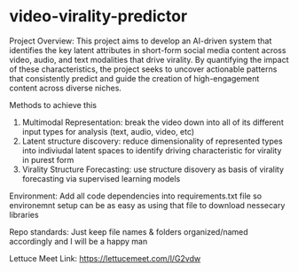﻿# video-virality-predictor

Project Overview: This project aims to develop an AI-driven system that identifies the key latent attributes in short-form social media content across video, audio, and text modalities that drive virality. By quantifying the impact of these characteristics, the project seeks to uncover actionable patterns that consistently predict and guide the creation of high-engagement content across diverse niches.

 Methods to achieve this
 1) Multimodal Representation: break the video down into all of its different input types for analysis (text, audio, video, etc)
 2) Latent structure discovery: reduce dimensionality of represented types into indiviudal latent spaces to identify driving characteristic for virality in purest form
 3) Virality Structure Forecasting: use structure disovery as basis of virality forecasting via supervised learning models 

 Environment: Add all code dependencies into requirements.txt file so environemnt setup can be as easy as using that file to download nessecary libraries

 Repo standards: Just keep file names & folders organized/named accordingly and I will be a happy man

 Lettuce Meet Link: https://lettucemeet.com/l/G2vdw
 


